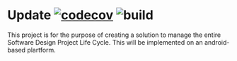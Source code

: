# Update [![codecov](https://codecov.io/gh/teamskittles/Update/branch/master/graph/badge.svg)](https://codecov.io/gh/teamskittles/Update) ![build](https://travis-ci.org/teamskittles/Update.svg?branch=master)

This project is for the purpose of creating a solution to manage the entire Software Design Project Life Cycle. This will be implemented on an android-based plartform.
